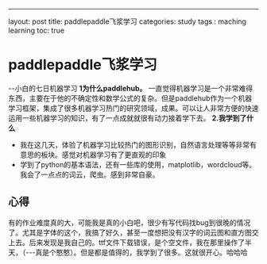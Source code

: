 ﻿---
layout: post
title: paddlepaddle飞浆学习
categories: study
tags : maching learning
toc: true
# paddlepaddle飞浆学习

--小白的七日机器学习
**1为什么paddlehub。**
	一直觉得机器学习是一个非常难得东西，主要在于他的不确定性和数学公式的复杂。但是paddlehub作为一个机器学习框架，集成了很多机器学习热门的研究领域，成果。可以让人非常方便的快速运用一些机器学习的知识，有了一点成就就很有动力接着学下去。
	**2.我学到了什么**


 - 我在这几天，体验了机器学习比较热门的图形识别，自然语言处理等等非常有意思的板块。感觉对机器学习有了更直观的印象
 - 学到了python的基本语法，还有一些库的使用，matplotlib，wordcloud等。我会了一点点的词云，爬虫。感到非常自豪。
## 心得
有的作业难度真的大，可能我是真的小白吧，很少有写代码找bug到很晚的情况了。尤其是字体的这个，我搞了好久，甚至一度想把没有汉字的词云图和直方图交上去。后来发现是我自己的。ttf文件下载错误，是个空文件，我在那里操作了半天，（---真是个憨憨）。但是都是值得的，我学到了很多。这就很开心。哈哈哈
